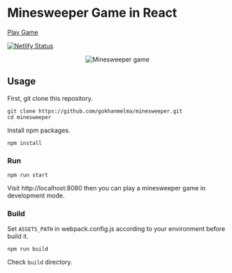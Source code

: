 # Minesweeper Game in React

[Play Game](https://minesweeeeper.netlify.app/)

[![Netlify Status](https://api.netlify.com/api/v1/badges/bd19353a-e0a9-4710-aaeb-b2d074f0aafd/deploy-status)](https://app.netlify.com/sites/vigorous-banach-c8bf45/deploys)

<p align="center">
  <img src="https://user-images.githubusercontent.com/50603255/76736006-6df30b00-67a9-11ea-8171-1436bb460a44.PNG" alt="Minesweeper game">
</p>

## Usage

First, git clone this repository.

```shell
git clone https://github.com/gokhanmelma/minesweeper.git
cd minesweeper
```

Install npm packages.

```shell
npm install
```

### Run

```shell
npm run start
```

Visit http://localhost:8080 then you can play a minesweeper game in development mode.

### Build

Set `ASSETS_PATH` in webpack.config.js according to your environment before build it.

```shell
npm run build
```

Check `build` directory.
